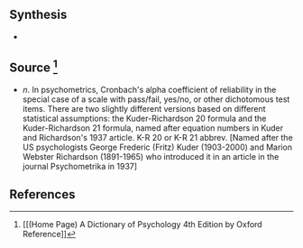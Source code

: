 ## Synthesis
- 
## Source [^1]
- $n$. In psychometrics, Cronbach's alpha coefficient of reliability in the special case of a scale with pass/fail, yes/no, or other dichotomous test items. There are two slightly different versions based on different statistical assumptions: the Kuder-Richardson 20 formula and the Kuder-Richardson 21 formula, named after equation numbers in Kuder and Richardson's 1937 article. K-R 20 or K-R 21 abbrev. \[Named after the US psychologists George Frederic (Fritz) Kuder (1903-2000) and Marion Webster Richardson (1891-1965) who introduced it in an article in the journal Psychometrika in 1937]
## References

[^1]: [[(Home Page) A Dictionary of Psychology 4th Edition by Oxford Reference]]